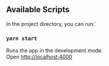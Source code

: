 ## Available Scripts

In the project directory, you can run:`

### `yarn start`

Runs the app in the development mode.\
Open [http://localhost:4000](http://localhost:4000)

